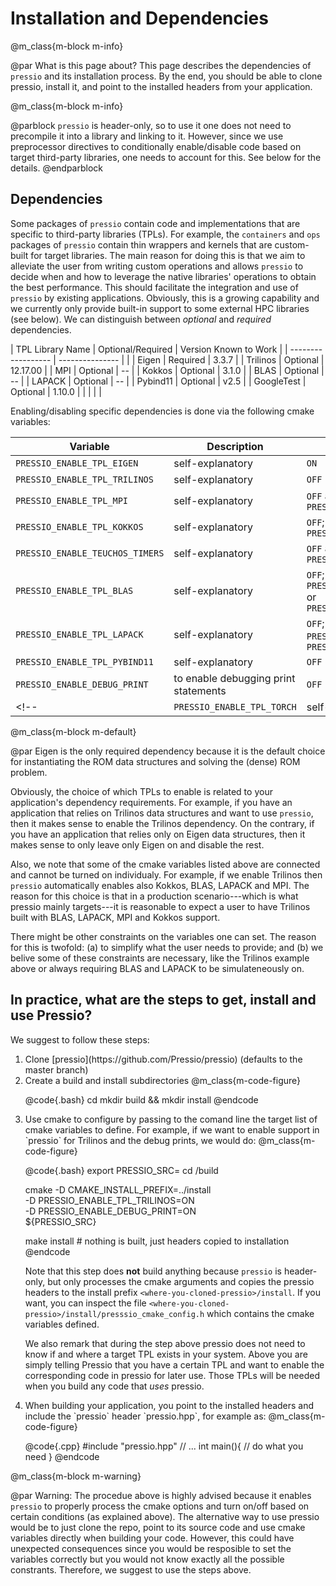 
# Installation and Dependencies


@m_class{m-block m-info}

@par What is this page about?
This page describes the dependencies of `pressio` and its installation process.
By the end, you should be able to clone pressio, install it,
and point to the installed headers from your application.


@m_class{m-block m-info}

@parblock `pressio` is header-only, so to use it one does not need to precompile it
into a library and linking to it.
However, since we use preprocessor directives to conditionally
enable/disable code based on target third-party libraries,
one needs to account for this. See below for the details.
@endparblock



## Dependencies

Some packages of `pressio` contain code and implementations
that are specific to third-party libraries (TPLs).
For example, the `containers` and `ops` packages of `pressio` contain
thin wrappers and kernels that are custom-built for target libraries.
The main reason for doing this is that we aim to alleviate the user from
writing custom operations and allows `pressio` to decide when and how to leverage
the native libraries' operations to obtain the best performance.
This should facilitate the integration and use of `pressio` by existing applications.
Obviously, this is a growing capability and we currently only
provide built-in support to some external HPC libraries (see below).
We can distinguish between *optional* and *required* dependencies.

| TPL Library Name   | Optional/Required | Version Known to Work |
| ------------------ | ---------------   |                       |
| Eigen              | Required          | 3.3.7                 |
| Trilinos           | Optional          | 12.17.00              |
| MPI                | Optional          | --                    |
| Kokkos             | Optional          | 3.1.0                 |
| BLAS               | Optional          | --                    |
| LAPACK             | Optional          | --                    |
| Pybind11           | Optional          | v2.5                  |
| GoogleTest         | Optional          | 1.10.0                |
|                    |                   |                       |


Enabling/disabling specific dependencies is done via the following cmake variables:

| Variable                        | Description                          | Default Value                                                                                   |
| ------------------              | ---------------                      | -----------                                                                                     |
| `PRESSIO_ENABLE_TPL_EIGEN`      | self-explanatory                     | `ON`                                                                                            |
| `PRESSIO_ENABLE_TPL_TRILINOS`   | self-explanatory                     | `OFF`                                                                                           |
| `PRESSIO_ENABLE_TPL_MPI`        | self-explanatory                     | `OFF`  automatically `ON` if `PRESSIO_ENABLE_TPL_TRILINOS=ON`                                   |
| `PRESSIO_ENABLE_TPL_KOKKOS`     | self-explanatory                     | `OFF`; automatically `ON` if `PRESSIO_ENABLE_TPL_TRILINOS=ON`                                   |
| `PRESSIO_ENABLE_TEUCHOS_TIMERS` | self-explanatory                     | `OFF`  automatically `ON` if `PRESSIO_ENABLE_TPL_TRILINOS=ON`                                   |
| `PRESSIO_ENABLE_TPL_BLAS`       | self-explanatory                     | `OFF`; automatically `ON` if `PRESSIO_ENABLE_TPL_LAPACK=ON` or `PRESSIO_ENABLE_TPL_TRILINOS=ON` |
| `PRESSIO_ENABLE_TPL_LAPACK`     | self-explanatory                     | `OFF`; automatically `ON` if `PRESSIO_ENABLE_TPL_BLAS=ON` or `PRESSIO_ENABLE_TPL_TRILINOS=ON`   |
| `PRESSIO_ENABLE_TPL_PYBIND11`   | self-explanatory                     | `OFF`                                                                                           |
| `PRESSIO_ENABLE_DEBUG_PRINT`    | to enable debugging print statements | `OFF`                                                                                           |
<!-- | `PRESSIO_ENABLE_TPL_TORCH`| self-explanatory | `OFF` |-->

@m_class{m-block m-default}

@par
	Eigen is the only required dependency because it is the
	default choice for instantiating the ROM data structures
	and solving the (dense) ROM problem.



Obviously, the choice of which TPLs to enable is related to
your application's dependency requirements.
For example, if you have an application that relies on
Trilinos data structures and want to use `pressio`,
then it makes sense to enable the Trilinos dependency.
On the contrary, if you have an application that relies only on
Eigen data structures, then it makes sense to only leave only Eigen on
and disable the rest.

Also, we note that some of the cmake variables listed above are connected
and cannot be turned on individualy.
For example, if we enable Trilinos then `pressio` automatically
enables also Kokkos, BLAS, LAPACK and MPI.
The reason for this choice is that in a production scenario---which is what
pressio mainly targets---it is reasonable
to expect a user to have Trilinos built with BLAS, LAPACK, MPI and Kokkos support.

There might be other constraints on the variables one can set.
The reason for this is twofold: (a) to simplify what the user needs
to provide; and (b) we belive some of these constraints are necessary, like
the Trilinos example above or always requiring BLAS and LAPACK to be simulateneously on.
<!-- Note that, since `pressio` is header-only, any TPL you want to enable -->
<!-- is not really needed when installing `pressio`, but it is needed when -->
<!-- you build any code that *uses* pressio. -->
<!-- Therefore, you need to make sure that before you use `pressio` in your code, -->
<!-- you include/link to any TPL you want to use. -->
<!-- At the very minimum, you need to have Eigen installed. -->


## In practice, what are the steps to get, install and use Pressio?
We suggest to follow these steps:
<ol>
<li>Clone [pressio](https://github.com/Pressio/pressio) (defaults to the master branch)</li>

<li>Create a build and install subdirectories
@m_class{m-code-figure}

@code{.bash}
cd <where-you-cloned-pressio>
mkdir build && mkdir install
@endcode
</li>

<li> Use cmake to configure by passing to the comand line the target
list of cmake variables to define. For example, if we want to enable
support in `pressio` for Trilinos and the debug prints, we would do:
@m_class{m-code-figure}

@code{.bash}
export PRESSIO_SRC=<where-you-cloned-pressio>
cd <where-you-cloned-pressio>/build

cmake -D CMAKE_INSTALL_PREFIX=../install \
	  -D PRESSIO_ENABLE_TPL_TRILINOS=ON \
	  -D PRESSIO_ENABLE_DEBUG_PRINT=ON \
	  ${PRESSIO_SRC}

make install # nothing is built, just headers copied to installation
@endcode
</li>

Note that this step does **not** build anything because `pressio` is header-only,
but only processes the cmake arguments and copies the pressio headers to the
install prefix `<where-you-cloned-pressio>/install`.
If you want, you can inspect the file `<where-you-cloned-pressio>/install/presssio_cmake_config.h`
which contains the cmake variables defined.

We also remark that during the step above pressio does not need to know
if and where a target TPL exists in your system.
Above you are simply telling Pressio that you have
a certain TPL and want to enable the corresponding code in pressio for later use.
Those TPLs will be needed when you build any code that *uses* pressio.

<li> When building your application, you point to the installed headers
and include the `pressio` header `pressio.hpp`, for example as:
@m_class{m-code-figure}

@code{.cpp}
#include "pressio.hpp"
// ...
int main(){
  // do what you need
}
@endcode
</li>
</ol>


@m_class{m-block m-warning}

@par Warning:
The procedue above is highly advised because it enables `pressio`
to properly process the cmake options and turn on/off based
on certain conditions (as explained above).
The alternative way to use pressio would be to just clone the repo,
point to its source code and use cmake variables directly when building
your code. However, this could have unexpected consequences since
you would be resposible to set the variables correctly but you would not
know exactly all the possible constrants.
Therefore, we suggest to use the steps above.
